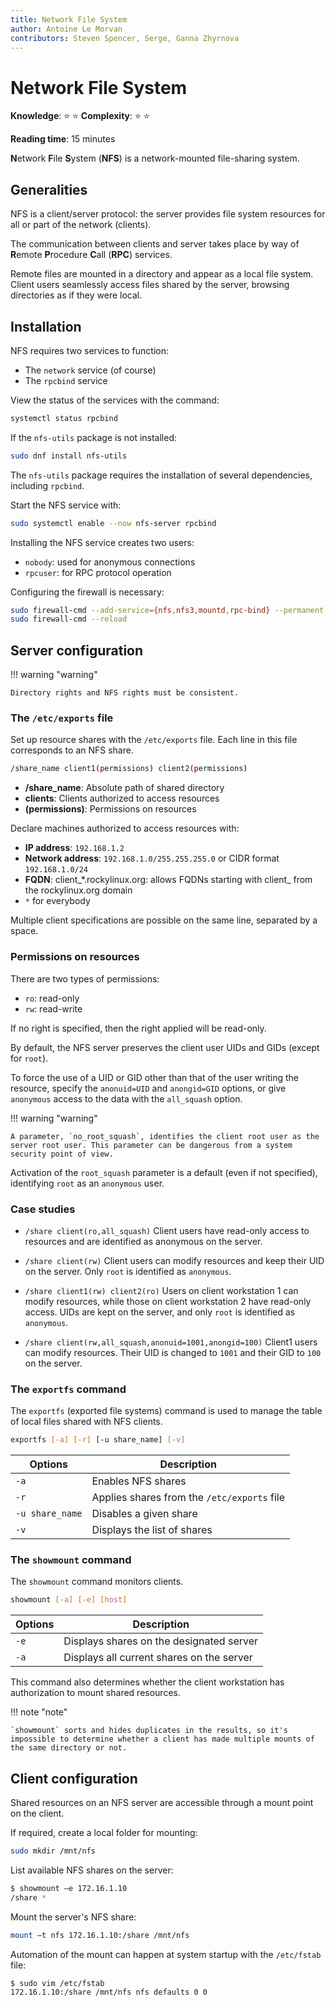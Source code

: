 ```yaml
---
title: Network File System
author: Antoine Le Morvan
contributors: Steven Spencer, Serge, Ganna Zhyrnova
---
```

# Network File System

**Knowledge**: :star: :star:
**Complexity**: :star: :star:

**Reading time**: 15 minutes

**N**etwork **F**ile **S**ystem (**NFS**) is a network-mounted file-sharing system.

## Generalities

NFS is a client/server protocol: the server provides file system resources for all or part of the network (clients).

The communication between clients and server takes place by way of  **R**emote **P**rocedure **C**all (**RPC**) services.

Remote files are mounted in a directory and appear as a local file system. Client users seamlessly access files shared by the server, browsing directories as if they were local.

## Installation

NFS requires two services to function:

- The `network` service (of course)
- The `rpcbind` service

View the status of the services with the command:

```bash
systemctl status rpcbind
```

If the `nfs-utils` package is not installed:

```bash
sudo dnf install nfs-utils
```

The `nfs-utils` package requires the installation of several dependencies, including `rpcbind`.

Start the NFS service with:

```bash
sudo systemctl enable --now nfs-server rpcbind
```

Installing the NFS service creates two users:

- `nobody`: used for anonymous connections
- `rpcuser`: for RPC protocol operation

Configuring the firewall is necessary:

```bash
sudo firewall-cmd --add-service={nfs,nfs3,mountd,rpc-bind} --permanent 
sudo firewall-cmd --reload
```

## Server configuration

!!! warning "warning"

    Directory rights and NFS rights must be consistent.

### The `/etc/exports` file

Set up resource shares with the `/etc/exports` file. Each line in this file corresponds to an NFS share.

```bash
/share_name client1(permissions) client2(permissions)
```

- **/share_name**: Absolute path of shared directory
- **clients**: Clients authorized to access resources
- **(permissions)**: Permissions on resources

Declare machines authorized to access resources with:

- **IP address**: `192.168.1.2`
- **Network address**: `192.168.1.0/255.255.255.0` or CIDR format `192.168.1.0/24`
- **FQDN**: client_*.rockylinux.org: allows FQDNs starting with client_ from the rockylinux.org domain
- `*` for everybody

Multiple client specifications are possible on the same line, separated by a space.

### Permissions on resources

There are two types of permissions:

- `ro`: read-only
- `rw`: read-write

If no right is specified, then the right applied will be read-only.

By default, the NFS server preserves the client user UIDs and GIDs (except for `root`).

To force the use of a UID or GID other than that of the user writing the resource, specify the `anonuid=UID` and `anongid=GID` options, or give `anonymous` access to the data with the `all_squash` option.

!!! warning "warning"

    A parameter, `no_root_squash`, identifies the client root user as the server root user. This parameter can be dangerous from a system security point of view.

Activation of the `root_squash` parameter is a default (even if not specified), identifying `root` as an `anonymous` user.

### Case studies

- `/share client(ro,all_squash)`
Client users have read-only access to resources and are identified as anonymous on the server.

- `/share client(rw)`
Client users can modify resources and keep their UID on the server. Only `root` is identified as `anonymous`.

- `/share client1(rw) client2(ro)`
Users on client workstation 1 can modify resources, while those on client workstation 2 have read-only access.
UIDs are kept on the server, and only `root` is identified as `anonymous`.

- `/share client(rw,all_squash,anonuid=1001,anongid=100)`
Client1 users can modify resources. Their UID is changed to `1001` and their GID to `100` on the server.

### The `exportfs` command

The `exportfs` (exported file systems) command is used to manage the table of local files shared with NFS clients.

```bash
exportfs [-a] [-r] [-u share_name] [-v]
```

| Options         | Description                               |
| --------------- | ----------------------------------------- |
| `-a`            | Enables NFS shares                         |
| `-r`            | Applies shares from the `/etc/exports` file |
| `-u share_name` | Disables a given share                    |
| `-v`            | Displays the list of shares               |

### The `showmount` command

The `showmount` command monitors clients.

```bash
showmount [-a] [-e] [host]
```

| Options | Description                               |
| ------- | ----------------------------------------- |
| `-e`    | Displays shares on the designated server  |
| `-a`    | Displays all current shares on the server |

This command also determines whether the client workstation has authorization to mount shared resources.

!!! note "note"

    `showmount` sorts and hides duplicates in the results, so it's impossible to determine whether a client has made multiple mounts of the same directory or not.

## Client configuration

Shared resources on an NFS server are accessible through a mount point on the client.

If required, create a local folder for mounting:

```bash
sudo mkdir /mnt/nfs
```

List available NFS shares on the server:

```bash
$ showmount –e 172.16.1.10
/share *
```

Mount the server's NFS share:

```bash
mount –t nfs 172.16.1.10:/share /mnt/nfs
```

Automation of the mount can happen at system startup with the `/etc/fstab` file:

```bash
$ sudo vim /etc/fstab
172.16.1.10:/share /mnt/nfs nfs defaults 0 0
```
